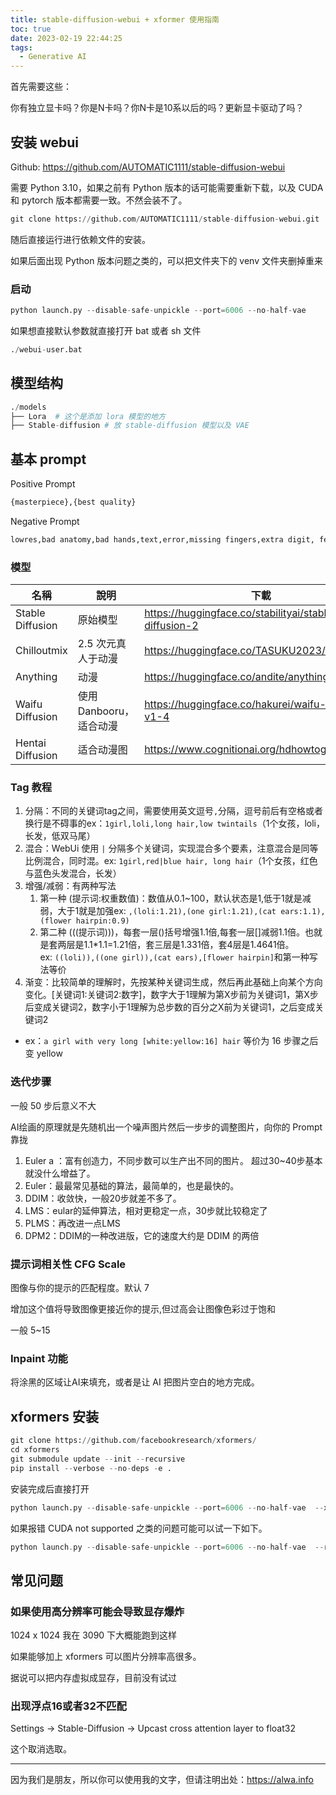 ```yaml
---
title: stable-diffusion-webui + xformer 使用指南
toc: true
date: 2023-02-19 22:44:25
tags:
  - Generative AI
---
```


首先需要这些： 

你有独立显卡吗？你是N卡吗？你N卡是10系以后的吗？更新显卡驱动了吗？

<!-- more -->


## 安装 webui

Github: https://github.com/AUTOMATIC1111/stable-diffusion-webui

需要 Python 3.10，如果之前有 Python 版本的话可能需要重新下载，以及 CUDA 和 pytorch 版本都需要一致。不然会装不了。

```python
git clone https://github.com/AUTOMATIC1111/stable-diffusion-webui.git
```

随后直接运行进行依赖文件的安装。

如果后面出现 Python 版本问题之类的，可以把文件夹下的 venv 文件夹删掉重来

### 启动

```python
python launch.py --disable-safe-unpickle --port=6006 --no-half-vae 
```

如果想直接默认参数就直接打开 bat 或者 sh 文件

```python
./webui-user.bat
```

## 模型结构

```python
./models
├── Lora  # 这个是添加 lora 模型的地方
├── Stable-diffusion # 放 stable-diffusion 模型以及 VAE
```

## 基本 prompt

Positive Prompt

```python
{masterpiece},{best quality}
```

Negative Prompt

```python
lowres,bad anatomy,bad hands,text,error,missing fingers,extra digit, fewer digits, cropped,worstquality,low quality,normal quality,jpeg artifacts,signature, watermark, username,blurryedited
```

### 模型

| 名稱 | 說明 | 下載 |
| --- | --- | --- |
| Stable Diffusion | 原始模型 | https://huggingface.co/stabilityai/stable-diffusion-2 |
| Chilloutmix | 2.5 次元真人于动漫 | https://huggingface.co/TASUKU2023/Chilloutmix |
| Anything | 动漫 | https://huggingface.co/andite/anything-v4.0 |
| Waifu Diffusion | 使用Danbooru，适合动漫 | https://huggingface.co/hakurei/waifu-diffusion-v1-4 |
| Hentai Diffusion | 适合动漫图 | https://www.cognitionai.org/hdhowtogetstarted |

### Tag 教程

1. 分隔：不同的关键词tag之间，需要使用英文逗号`,`分隔，逗号前后有空格或者换行是不碍事的ex：`1girl,loli,long hair,low twintails`（1个女孩，loli，长发，低双马尾）
2. 混合：WebUi 使用 `|` 分隔多个关键词，实现混合多个要素，注意混合是同等比例混合，同时混。ex: `1girl,red|blue hair, long hair`（1个女孩，红色与蓝色头发混合，长发）
3. 增强/减弱：有两种写法
    1. 第一种 (提示词:权重数值)：数值从0.1~100，默认状态是1,低于1就是减弱，大于1就是加强ex: `,(loli:1.21),(one girl:1.21),(cat ears:1.1),(flower hairpin:0.9)`
    2. 第二种 (((提示词)))，每套一层()括号增强1.1倍,每套一层[]减弱1.1倍。也就是套两层是1.1*1.1=1.21倍，套三层是1.331倍，套4层是1.4641倍。
    ex: `((loli)),((one girl)),(cat ears),[flower hairpin]`和第一种写法等价
4. 渐变：比较简单的理解时，先按某种关键词生成，然后再此基础上向某个方向变化。[关键词1:关键词2:数字]，数字大于1理解为第X步前为关键词1，第X步后变成关键词2，数字小于1理解为总步数的百分之X前为关键词1，之后变成关键词2
- ex：`a girl with very long [white:yellow:16] hair` 等价为 16 步骤之后变 yellow

### 迭代步骤

一般 50 步后意义不大

AI绘画的原理就是先随机出一个噪声图片然后一步步的调整图片，向你的 Prompt 靠拢

1. Euler a ：富有创造力，不同步数可以生产出不同的图片。 超过30~40步基本就没什么增益了。
2. Euler：最最常见基础的算法，最简单的，也是最快的。
3. DDIM：收敛快，一般20步就差不多了。
4. LMS：eular的延伸算法，相对更稳定一点，30步就比较稳定了
5. PLMS：再改进一点LMS
6. DPM2：DDIM的一种改进版，它的速度大约是 DDIM 的两倍

### ****提示词相关性 CFG Scale****

图像与你的提示的匹配程度。默认 7 

增加这个值将导致图像更接近你的提示,但过高会让图像色彩过于饱和

一般 5~15

### Inpaint 功能

将涂黑的区域让AI来填充，或者是让 AI 把图片空白的地方完成。

## xformers 安装

```python
git clone https://github.com/facebookresearch/xformers/
cd xformers
git submodule update --init --recursive
pip install --verbose --no-deps -e .
```

安装完成后直接打开

```python
python launch.py --disable-safe-unpickle --port=6006 --no-half-vae  --xformers 
```

如果报错 CUDA not supported 之类的问题可能可以试一下如下。

```elixir
python launch.py --disable-safe-unpickle --port=6006 --no-half-vae  --reinstall-xformers --xformers
```

## 常见问题

### 如果使用高分辨率可能会导致显存爆炸

1024 x 1024 我在 3090 下大概能跑到这样

如果能够加上 xformers 可以图片分辨率高很多。

据说可以把内存虚拟成显存，目前没有试过

### 出现浮点16或者32不匹配

Settings → Stable-Diffusion → Upcast cross attention layer to float32

这个取消选取。

---

因为我们是朋友，所以你可以使用我的文字，但请注明出处：https://alwa.info